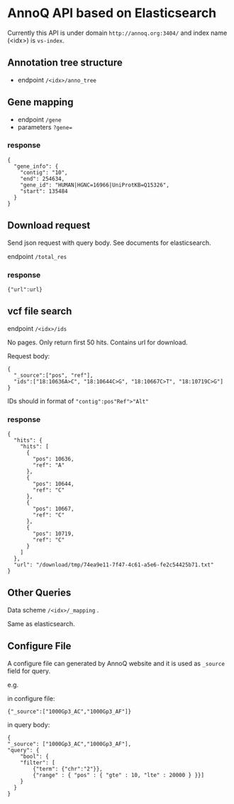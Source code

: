 # AnnoQ API based on Elasticsearch

Currently this API is under domain `http://annoq.org:3404/` and index name (\<idx\>) is `vs-index`.

## Annotation tree structure

* endpoint 
`/<idx>/anno_tree`

## Gene mapping
* endpoint `/gene`
* parameters `?gene=`

### response

```
{
  "gene_info": {
    "contig": "10", 
    "end": 254634, 
    "gene_id": "HUMAN|HGNC=16966|UniProtKB=Q15326", 
    "start": 135484
  }
}
```

## Download request

Send json request with query body. See documents for elasticsearch.

endpoint `/total_res`

### response

`{"url":url}`

## vcf file search

endpoint `/<idx>/ids`

No pages. Only return first 50 hits. Contains url for download.

Request body:

```
{
  "_source":["pos", "ref"],
  "ids":["18:10636A>C", "18:10644C>G", "18:10667C>T", "18:10719C>G"]
}
```

IDs should in format of `"contig":pos"Ref">"Alt"`

### response



```
{
  "hits": {
    "hits": [
      {
        "pos": 10636,
        "ref": "A"
      },
      {
        "pos": 10644,
        "ref": "C"
      },
      {
        "pos": 10667,
        "ref": "C"
      },
      {
        "pos": 10719,
        "ref": "C"
      }
    ]
  },
  "url": "/download/tmp/74ea9e11-7f47-4c61-a5e6-fe2c54425b71.txt"
}
```

## Other Queries
Data scheme `/<idx>/_mapping` .

Same as elasticsearch. 

## Configure File

A configure file can generated by AnnoQ website and it is used as `_source` field for query.

e.g.

in configure file:

```
{"_source":["1000Gp3_AC","1000Gp3_AF"]}
```

in query body:

```
{
"_source": ["1000Gp3_AC","1000Gp3_AF"],
"query": {
    "bool": {
	"filter": [
		{"term": {"chr":"2"}},
		{"range" : { "pos" : { "gte" : 10, "lte" : 20000 } }}]
    }
  }
}
```
